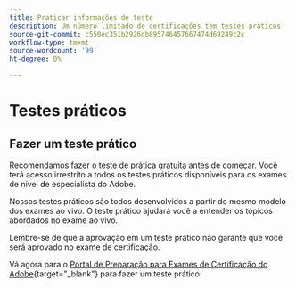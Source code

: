 ```yaml
---
title: Praticar informações de teste
description: Um número limitado de certificações tem testes práticos
source-git-commit: c550ec351b2926db895746457667474d69249c2c
workflow-type: tm+mt
source-wordcount: '99'
ht-degree: 0%

---
```



# Testes práticos

## Fazer um teste prático

Recomendamos fazer o teste de prática gratuita antes de começar. Você terá acesso irrestrito a todos os testes práticos disponíveis para os exames de nível de especialista do Adobe.

Nossos testes práticos são todos desenvolvidos a partir do mesmo modelo dos exames ao vivo. O teste prático ajudará você a entender os tópicos abordados no exame ao vivo.

Lembre-se de que a aprovação em um teste prático não garante que você será aprovado no exame de certificação.

Vá agora para o [Portal de Preparação para Exames de Certificação do Adobe](https://www.certmetrics.com/adobe/candidate/gmetrix_sso.aspx){target="_blank"} para fazer um teste prático.